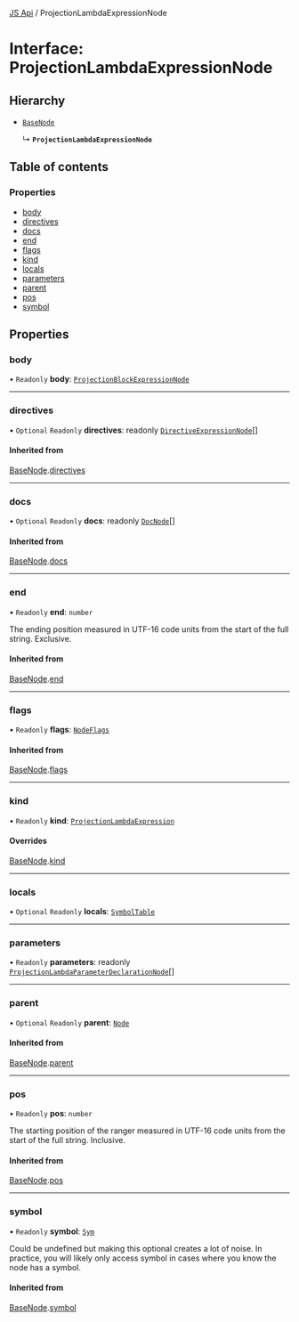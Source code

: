 [JS Api](../index.md) / ProjectionLambdaExpressionNode

# Interface: ProjectionLambdaExpressionNode

## Hierarchy

- [`BaseNode`](BaseNode.md)

  ↳ **`ProjectionLambdaExpressionNode`**

## Table of contents

### Properties

- [body](ProjectionLambdaExpressionNode.md#body)
- [directives](ProjectionLambdaExpressionNode.md#directives)
- [docs](ProjectionLambdaExpressionNode.md#docs)
- [end](ProjectionLambdaExpressionNode.md#end)
- [flags](ProjectionLambdaExpressionNode.md#flags)
- [kind](ProjectionLambdaExpressionNode.md#kind)
- [locals](ProjectionLambdaExpressionNode.md#locals)
- [parameters](ProjectionLambdaExpressionNode.md#parameters)
- [parent](ProjectionLambdaExpressionNode.md#parent)
- [pos](ProjectionLambdaExpressionNode.md#pos)
- [symbol](ProjectionLambdaExpressionNode.md#symbol)

## Properties

### body

• `Readonly` **body**: [`ProjectionBlockExpressionNode`](ProjectionBlockExpressionNode.md)

___

### directives

• `Optional` `Readonly` **directives**: readonly [`DirectiveExpressionNode`](DirectiveExpressionNode.md)[]

#### Inherited from

[BaseNode](BaseNode.md).[directives](BaseNode.md#directives)

___

### docs

• `Optional` `Readonly` **docs**: readonly [`DocNode`](DocNode.md)[]

#### Inherited from

[BaseNode](BaseNode.md).[docs](BaseNode.md#docs)

___

### end

• `Readonly` **end**: `number`

The ending position measured in UTF-16 code units from the start of the
full string. Exclusive.

#### Inherited from

[BaseNode](BaseNode.md).[end](BaseNode.md#end)

___

### flags

• `Readonly` **flags**: [`NodeFlags`](../enums/NodeFlags.md)

#### Inherited from

[BaseNode](BaseNode.md).[flags](BaseNode.md#flags)

___

### kind

• `Readonly` **kind**: [`ProjectionLambdaExpression`](../enums/SyntaxKind.md#projectionlambdaexpression)

#### Overrides

[BaseNode](BaseNode.md).[kind](BaseNode.md#kind)

___

### locals

• `Optional` `Readonly` **locals**: [`SymbolTable`](SymbolTable.md)

___

### parameters

• `Readonly` **parameters**: readonly [`ProjectionLambdaParameterDeclarationNode`](ProjectionLambdaParameterDeclarationNode.md)[]

___

### parent

• `Optional` `Readonly` **parent**: [`Node`](../index.md#node)

#### Inherited from

[BaseNode](BaseNode.md).[parent](BaseNode.md#parent)

___

### pos

• `Readonly` **pos**: `number`

The starting position of the ranger measured in UTF-16 code units from the
start of the full string. Inclusive.

#### Inherited from

[BaseNode](BaseNode.md).[pos](BaseNode.md#pos)

___

### symbol

• `Readonly` **symbol**: [`Sym`](Sym.md)

Could be undefined but making this optional creates a lot of noise. In practice,
you will likely only access symbol in cases where you know the node has a symbol.

#### Inherited from

[BaseNode](BaseNode.md).[symbol](BaseNode.md#symbol)
